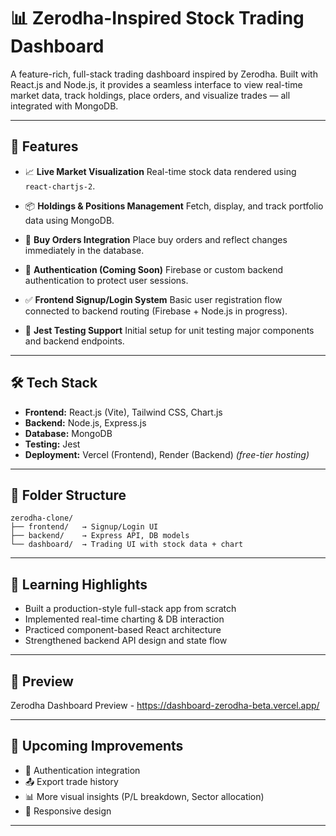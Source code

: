# 📊 Zerodha-Inspired Stock Trading Dashboard

A feature-rich, full-stack trading dashboard inspired by Zerodha. Built with React.js and Node.js, it provides a seamless interface to view real-time market data, track holdings, place orders, and visualize trades — all integrated with MongoDB.

---

## 🚀 Features

* 📈 **Live Market Visualization**
  Real-time stock data rendered using `react-chartjs-2`.

* 📦 **Holdings & Positions Management**
  Fetch, display, and track portfolio data using MongoDB.

* 🛒 **Buy Orders Integration**
  Place buy orders and reflect changes immediately in the database.

* 🔐 **Authentication (Coming Soon)**
  Firebase or custom backend authentication to protect user sessions.

* ✅ **Frontend Signup/Login System**
  Basic user registration flow connected to backend routing (Firebase + Node.js in progress).

* 🧪 **Jest Testing Support**
  Initial setup for unit testing major components and backend endpoints.

---

## 🛠️ Tech Stack

* **Frontend:** React.js (Vite), Tailwind CSS, Chart.js
* **Backend:** Node.js, Express.js
* **Database:** MongoDB
* **Testing:** Jest
* **Deployment:** Vercel (Frontend), Render (Backend) *(free-tier hosting)*

---

## 📁 Folder Structure

```
zerodha-clone/
├── frontend/   → Signup/Login UI
├── backend/    → Express API, DB models
└── dashboard/  → Trading UI with stock data + chart
```

---

## 🧠 Learning Highlights

* Built a production-style full-stack app from scratch
* Implemented real-time charting & DB interaction
* Practiced component-based React architecture
* Strengthened backend API design and state flow

---

## 📸 Preview

Zerodha Dashboard Preview - https://dashboard-zerodha-beta.vercel.app/

---

## 📌 Upcoming Improvements

* 🔐 Authentication integration
* 📤 Export trade history
* 📊 More visual insights (P/L breakdown, Sector allocation)
* 📱 Responsive design

---
